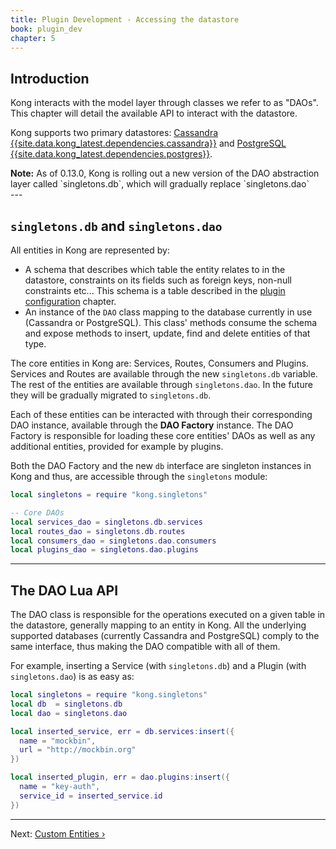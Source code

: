 ```yaml
---
title: Plugin Development - Accessing the datastore
book: plugin_dev
chapter: 5
---
```


## Introduction

Kong interacts with the model layer through classes we refer to as "DAOs". This chapter will detail the available API to interact with the datastore.

Kong supports two primary datastores: [Cassandra {{site.data.kong_latest.dependencies.cassandra}}](http://cassandra.apache.org/) and [PostgreSQL {{site.data.kong_latest.dependencies.postgres}}](http://www.postgresql.org/).

<div class="alert alert-warning">
  <strong>Note:</strong> As of 0.13.0, Kong is rolling out a new version of the DAO abstraction layer called `singletons.db`, which will gradually replace `singletons.dao`
</div>
---

## `singletons.db` and `singletons.dao`

All entities in Kong are represented by:

- A schema that describes which table the entity relates to in the datastore, constraints on its fields such as foreign keys, non-null constraints etc... This schema is a table described in the [plugin configuration]({{page.book.chapters.plugin-configuration}}) chapter.
- An instance of the `DAO` class mapping to the database currently in use (Cassandra or PostgreSQL). This class' methods consume the schema and expose methods to insert, update, find and delete entities of that type.

The core entities in Kong are: Services, Routes, Consumers and Plugins. Services and Routes are available through the new `singletons.db` variable. The rest of the entities are available through `singletons.dao`. In the future they will be gradually migrated to `singletons.db`.

Each of these entities can be interacted with through their corresponding DAO instance, available through the **DAO Factory** instance. The DAO Factory is responsible for loading these core entities' DAOs as well as any additional entities, provided for example by plugins.

Both the DAO Factory and the new `db` interface are singleton instances in Kong and thus, are accessible through the `singletons` module:

```lua
local singletons = require "kong.singletons"

-- Core DAOs
local services_dao = singletons.db.services
local routes_dao = singletons.db.routes
local consumers_dao = singletons.dao.consumers
local plugins_dao = singletons.dao.plugins
```

---

## The DAO Lua API

The DAO class is responsible for the operations executed on a given table in the datastore, generally mapping to an entity in Kong. All the underlying supported databases (currently Cassandra and PostgreSQL) comply to the same interface, thus making the DAO compatible with all of them.

For example, inserting a Service (with `singletons.db`) and a Plugin (with `singletons.dao`) is as easy as:

```lua
local singletons = require "kong.singletons"
local db  = singletons.db
local dao = singletons.dao

local inserted_service, err = db.services:insert({
  name = "mockbin",
  url = "http://mockbin.org"
})

local inserted_plugin, err = dao.plugins:insert({
  name = "key-auth",
  service_id = inserted_service.id
})
```

---

Next: [Custom Entities &rsaquo;]({{page.book.next}})
